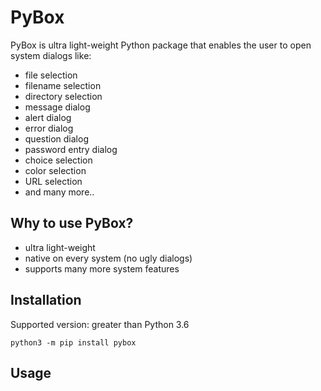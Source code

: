 # PyBox

PyBox is ultra light-weight Python package that enables the user to open system dialogs like:
- file selection
- filename selection
- directory selection
- message dialog
- alert dialog
- error dialog
- question dialog
- password entry dialog
- choice selection
- color selection
- URL selection
- and many more..

## Why to use PyBox?
- ultra light-weight
- native on every system (no ugly dialogs)
- supports many more system features


## Installation

Supported version: greater than Python 3.6

``` python3 -m pip install pybox ```

## Usage
